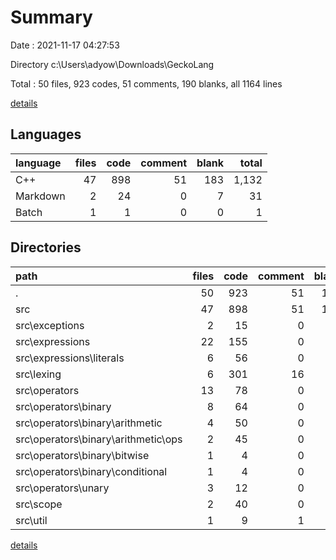 # Summary

Date : 2021-11-17 04:27:53

Directory c:\Users\adyow\Downloads\GeckoLang

Total : 50 files,  923 codes, 51 comments, 190 blanks, all 1164 lines

[details](details.md)

## Languages
| language | files | code | comment | blank | total |
| :--- | ---: | ---: | ---: | ---: | ---: |
| C++ | 47 | 898 | 51 | 183 | 1,132 |
| Markdown | 2 | 24 | 0 | 7 | 31 |
| Batch | 1 | 1 | 0 | 0 | 1 |

## Directories
| path | files | code | comment | blank | total |
| :--- | ---: | ---: | ---: | ---: | ---: |
| . | 50 | 923 | 51 | 190 | 1,164 |
| src | 47 | 898 | 51 | 183 | 1,132 |
| src\exceptions | 2 | 15 | 0 | 5 | 20 |
| src\expressions | 22 | 155 | 0 | 60 | 215 |
| src\expressions\literals | 6 | 56 | 0 | 20 | 76 |
| src\lexing | 6 | 301 | 16 | 39 | 356 |
| src\operators | 13 | 78 | 0 | 20 | 98 |
| src\operators\binary | 8 | 64 | 0 | 15 | 79 |
| src\operators\binary\arithmetic | 4 | 50 | 0 | 10 | 60 |
| src\operators\binary\arithmetic\ops | 2 | 45 | 0 | 8 | 53 |
| src\operators\binary\bitwise | 1 | 4 | 0 | 1 | 5 |
| src\operators\binary\conditional | 1 | 4 | 0 | 1 | 5 |
| src\operators\unary | 3 | 12 | 0 | 3 | 15 |
| src\scope | 2 | 40 | 0 | 9 | 49 |
| src\util | 1 | 9 | 1 | 1 | 11 |

[details](details.md)